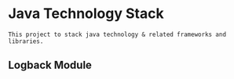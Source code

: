# Java Technology Stack

    This project to stack java technology & related frameworks and libraries.

## Logback Module


